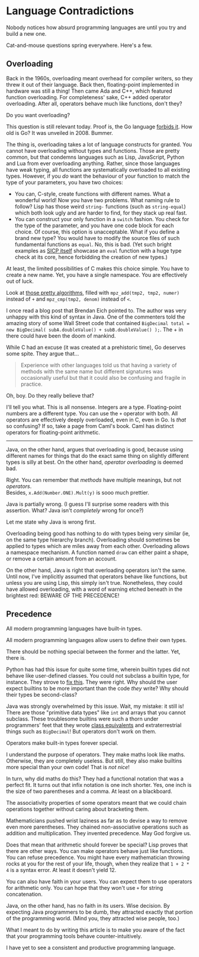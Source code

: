 # Language Contradictions

Nobody notices how absurd programming languages are until you try and build a new one.

Cat-and-mouse questions spring everywhere. Here's a few.

Overloading
-----------

Back in the 1960s, overloading meant overhead for compiler writers, so they threw it out of their language. Back then, floating-point implemented in hardware was still a thing! Then came Ada and C++, which featured function overloading. For completeness' sake, C++ added operator overloading. After all, operators behave much like functions, don't they?

Do you want overloading?

This question is still relevant today. Proof is, the Go language [forbids it](http://golang.org/doc/go_faq.html#overloading). How old is Go? It was unveiled in 2008. Bummer.

The thing is, overloading takes a lot of language constructs for granted.
You cannot have overloading without types and functions.
Those are pretty common, but that condemns languages such as Lisp, JavaScript, Python and Lua from ever overloading anything.
Rather, since those languages have weak typing, all functions are systematically overloaded to all existing types.
However, if you *do* want the behaviour of your function to match the type of your parameters, you have two choices:

- You can, C-style, create functions with different names. What a wonderful world!
Now you have two problems. What naming rule to follow?
Lisp has those weird `string-` functions (such as `string-equal`)
which both look ugly and are harder to find, for they stack up real fast.
- You can construct your only function in a `switch` fashion.
You check for the type of the parameter, and you have one code block for each choice.
Of course, this option is unacceptable.
What if you define a brand new type?
You would have to modify the source files of such fundamental functions as `equal`.
No, this is bad.
(Yet such bright examples as [SICP itself](http://mitpress.mit.edu/sicp/full-text/book/book-Z-H-26.html#%_sec_4.1) showcase an `eval` function with a huge type check at its core, hence forbidding the creation of new types.)

At least, the limited possibilities of C makes this choice simple.
You have to create a new name. Yet, you have a single namespace.
You are effectively out of luck.

Look at [those pretty algorithms](http://shootout.alioth.debian.org/u64q/program.php?test=pidigits&lang=gcc&id=4), filled with `mpz_add(tmp2, tmp2, numer)` instead of `+` and `mpz_cmp(tmp2, denom)` instead of `<`.

I once read a blog post that Brendan Eich pointed to. The author was very unhappy with this kind of syntax in Java. One of the commenters told the amazing story of some Wall Street code that contained `BigDecimal total = new BigDecimal( subA.doubleValue() + subB.doubleValue() );`. The + in there could have been the doom of mankind.

While C had an excuse (it was created at a prehistoric time), Go deserves some spite. They argue that…

> Experience with other languages told us that having a variety of methods with the same 
> name but different signatures was occasionally useful but that it could also be 
> confusing and fragile in practice.

Oh, boy. Do they really believe that?

I'll tell you what. This is all nonsense.
Integers are a type. Floating-point numbers are a different type.
You can use the `+` operator with both.
All operators are effectively deeply overloaded, even in C, even in Go.
Is *that* so confusing? If so, take a page from Caml's book. Caml has distinct operators for floating-point arithmetic.

----

Java, on the other hand, argues that overloading is good, because using different names for things that do the exact same thing on slightly different types is silly at best. On the other hand, *operator overloading* is deemed bad.

Right. You can remember that *methods* have multiple meanings, but not *operators*.  
Besides, `x.Add(Number.ONE).Mult(y)` is sooo much prettier.

Java is partially wrong. (I guess I'll surprise some readers with this assertion. What? Java isn't *completely* wrong for once?)

Let me state why Java is wrong first.

Overloading being good has nothing to do with types being very similar (ie, on the same type hierarchy branch).
Overloading should sometimes be applied to types which are miles away from each other.
Overloading allows a namespace mechanism. A function named `draw` can either paint a shape, or remove a certain amount from an account.

On the other hand, Java is right that overloading operators isn't the same.
Until now, I've implicitly assumed that operators behave like functions, but unless you are using Lisp, this simply isn't true.
Nonetheless, they could have allowed overloading, with a word of warning etched beneath in the brightest red: BEWARE OF THE PRECEDENCE!

Precedence
----------

All modern programming languages have built-in types.

All modern programming languages allow users to define their own types.

There should be nothing special between the former and the latter. Yet, there is.

Python has had this issue for quite some time, wherein builtin types did not behave like user-defined classes.
You could not subclass a builtin type, for instance.
They strove to [fix this](http://www.python.org/dev/peps/pep-0253/).
They were right. Why should the user expect builtins to be more important than the code *they* write?
Why should their types be second-class?

Java was strongly overwhelmed by this issue. Wait, my mistake: it still is!
There are those "primitive data types" like `int` and arrays that you cannot subclass. These troublesome builtins were such a thorn under programmers' feet that they wrote [class equivalents](http://download.oracle.com/javase/tutorial/java/data/numberclasses.html) and extraterrestrial things such as `BigDecimal`!
But operators don't work on them.

Operators make built-in types forever special.

I understand the purpose of operators.
They make maths look like maths.
Otherwise, they are completely useless.
But still, they also make builtins more special than your own code! That is *not nice*!

In turn, why did maths do this?
They had a functional notation that was a perfect fit.
It turns out that infix notation is one inch shorter. Yes, one inch is the size of two parentheses and a comma. At least on a blackboard.

The associativity properties of some operators meant that we could chain operations together without caring about bracketing them.

Mathematicians pushed wrist laziness as far as to devise a way to remove even more parentheses. They chained non-associative operations such as addition and multiplication. They invented precedence. May God forgive us.

Does that mean that arithmetic should forever be special?
Lisp proves that there are other ways.
You can make operators behave just like functions.
You can refuse precedence.
You might have every mathematician throwing rocks at you for the rest of your life, though, when they realize that `1 + 2 * 4` is a syntax error. At least it doesn't yield 12.

You can also have faith in your users. You can expect them to use operators for arithmetic only. You can hope that they won't use `+` for string concatenation.

Java, on the other hand, has no faith in its users. Wise decision.
By expecting Java programmers to be dumb, they attracted exactly that portion of the programming world. (Mind you, they attracted wise people, too.)

What I meant to do by writing this article is to make you aware of the fact that your programming tools behave counter-intuitively.

I have yet to see a consistent and productive programming language.
